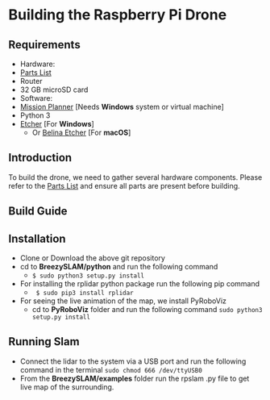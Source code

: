 # Building the Raspberry Pi Drone

## Requirements
* Hardware:
 * [Parts List](partslist)
 * Router
 * 32 GB microSD card
* Software:
 * [Mission Planner]() [Needs **Windows** system or virtual machine]
 * Python 3
 * [Etcher]() [For **Windows**]
   * Or [Belina Etcher]() [For **macOS**]

## Introduction
To build the drone, we need to gather several hardware components. Please refer to the [Parts List](parts-list.md) and ensure all parts are present before building.


## Build Guide


## Installation
* Clone or Download the above git repository
* cd to __BreezySLAM/python__ and run the following command
  * `$ sudo python3 setup.py install`    
* For installing the rplidar python package run the following pip command
  * ` $ sudo pip3 install rplidar`
* For seeing the live animation of the map, we install PyRoboViz
    * cd to __PyRoboViz__ folder and run the following command
      `sudo python3 setup.py install `

## Running Slam
* Connect the lidar to the system via a USB port and run the following command in the terminal
`sudo chmod 666 /dev/ttyUSB0 `
* From the **BreezySLAM/examples** folder run the rpslam .py file to get live map of the surrounding.
